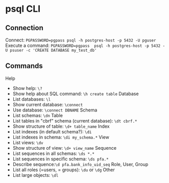 # psql CLI

## Connection
Connect: `PGPASSWORD=pgpass psql -h postgres-host -p 5432 -U pguser`
Execute a command: `PGPASSWORD=pgpass  psql -h postgres-host -p 5432 -U psuser -c 'CREATE DATABASE my_test_db'`

## Commands
Help
- Show help: `\?`
- Show help about SQL command: `\h create table`
Database
- List databases: `\l`
- Show current database: `\connect`
- Use database: `\connect DBNAME`
Schema
- List schemas: `\dn`
Table
- List tables in "cbrf" schema (current database): `\dt cbrf.*`
- Show structure of table: `\d+ table_name`
Index
- List indexes (in default schema?): `\di`
- List indexes in schema: `\di my_schema.*`
View
- List views: `\dv`
- Show structure of view: `\d+ view_name`
Sequence
- List sequences in all schemas: `\ds *.*`
- List sequences in specific schema: `\ds pfa.*`
- Describe sequence:`\d pfa.bank_info_uid_seq`
Role, User, Group
- List all roles (=users, = groups): `\du` or `\dg`
Other
- List large objects: `\dl`

